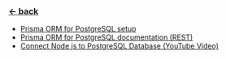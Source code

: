 ### [<- back](../readme.md) <br>

-   [Prisma ORM for PostgreSQL setup](https://www.prisma.io/docs/orm/overview/databases/postgresql)
-   [Prisma ORM for PostgreSQL documentation (REST)](https://www.prisma.io/docs/orm/overview/prisma-in-your-stack/rest)
-   [Connect Node js to PostgreSQL Database (YouTube Video)](https://youtu.be/_n-Ai30C1qs)
